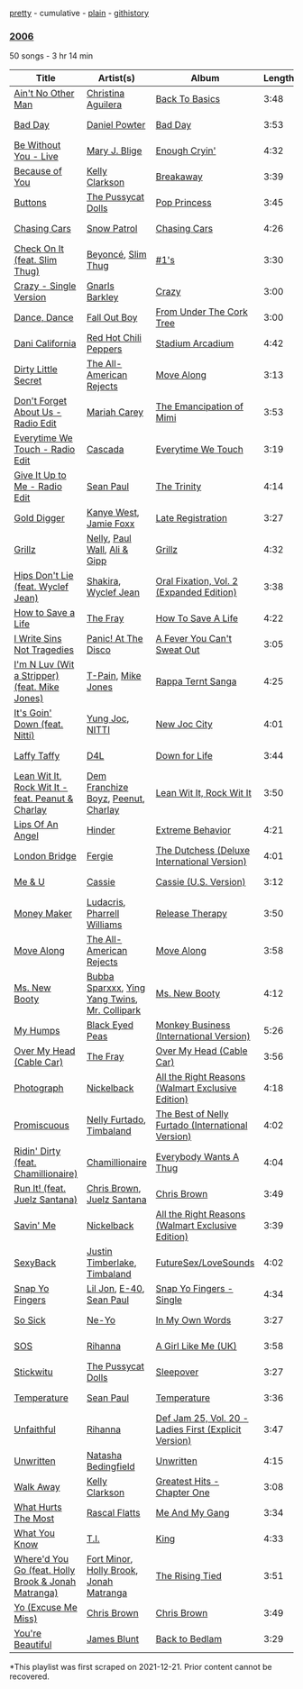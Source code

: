 [pretty](/playlists/pretty/1Gn0PYtF7VmfuZD0Gb91fN.md) - cumulative - [plain](/playlists/plain/1Gn0PYtF7VmfuZD0Gb91fN) - [githistory](https://github.githistory.xyz/mackorone/spotify-playlist-archive/blob/main/playlists/plain/1Gn0PYtF7VmfuZD0Gb91fN)

### [2006](https://open.spotify.com/playlist/1Gn0PYtF7VmfuZD0Gb91fN)

> 

50 songs - 3 hr 14 min

| Title | Artist(s) | Album | Length | Added | Removed |
|---|---|---|---|---|---|
| [Ain't No Other Man](https://open.spotify.com/track/6FCekHIwxq4jn9n0lQ1eXD) | [Christina Aguilera](https://open.spotify.com/artist/1l7ZsJRRS8wlW3WfJfPfNS) | [Back To Basics](https://open.spotify.com/album/0vlYYvdVh1yfR2lfwgkypu) | 3:48 | 2013-06-27 |  |
| [Bad Day](https://open.spotify.com/track/5rYvoJOJ0y8AYodTdf3Wxi) | [Daniel Powter](https://open.spotify.com/artist/7xTcuBOIAAIGDOSvwYFPzk) | [Bad Day](https://open.spotify.com/album/2oN3j2B7S4kiLrfNJvHeLz) | 3:53 | 2013-06-27 |  |
| [Be Without You \- Live](https://open.spotify.com/track/7xXRMilJGsz7owl85rET4E) | [Mary J\. Blige](https://open.spotify.com/artist/1XkoF8ryArs86LZvFOkbyr) | [Enough Cryin'](https://open.spotify.com/album/2Ke24Pt2r81zAXN5F9gZaB) | 4:32 | 2013-06-27 |  |
| [Because of You](https://open.spotify.com/track/3PHYPaguCDKLK1a9cp3uXZ) | [Kelly Clarkson](https://open.spotify.com/artist/3BmGtnKgCSGYIUhmivXKWX) | [Breakaway](https://open.spotify.com/album/3xkK5tqB1kP84ZzWPnJ1x3) | 3:39 | 2013-06-27 |  |
| [Buttons](https://open.spotify.com/track/1lWHrTcVpuvv6i5yPioXa4) | [The Pussycat Dolls](https://open.spotify.com/artist/6wPhSqRtPu1UhRCDX5yaDJ) | [Pop Princess](https://open.spotify.com/album/5Z8U5fILGXblN7mv60SAbQ) | 3:45 | 2013-06-27 |  |
| [Chasing Cars](https://open.spotify.com/track/0rpIH5otu7ykvZPdcQuRPh) | [Snow Patrol](https://open.spotify.com/artist/3rIZMv9rysU7JkLzEaC5Jp) | [Chasing Cars](https://open.spotify.com/album/7sIFeqEnu7ZjmbIN6463x9) | 4:26 | 2013-06-27 |  |
| [Check On It \(feat\. Slim Thug\)](https://open.spotify.com/track/3fGbA610AWjHqYuuFIgnHL) | [Beyoncé](https://open.spotify.com/artist/6vWDO969PvNqNYHIOW5v0m), [Slim Thug](https://open.spotify.com/artist/0st5vgzw9XkH5ALJiUM1lE) | [\#1's](https://open.spotify.com/album/01gnLdVDtDGFd8nmLL1U18) | 3:30 | 2013-06-27 |  |
| [Crazy \- Single Version](https://open.spotify.com/track/6FlAGda9qkDhTU7ctFM4uG) | [Gnarls Barkley](https://open.spotify.com/artist/5SbkVQYYzlw1kte75QIabH) | [Crazy](https://open.spotify.com/album/323bSBwrb7OYVl545Ea9Rw) | 3:00 | 2013-06-27 |  |
| [Dance, Dance](https://open.spotify.com/track/4QIAVbGpeb5RdAGW66kY2h) | [Fall Out Boy](https://open.spotify.com/artist/4UXqAaa6dQYAk18Lv7PEgX) | [From Under The Cork Tree](https://open.spotify.com/album/0L0mzP8RGm5SNlwgZfBuxW) | 3:00 | 2013-06-27 |  |
| [Dani California](https://open.spotify.com/track/10Nmj3JCNoMeBQ87uw5j8k) | [Red Hot Chili Peppers](https://open.spotify.com/artist/0L8ExT028jH3ddEcZwqJJ5) | [Stadium Arcadium](https://open.spotify.com/album/7xl50xr9NDkd3i2kBbzsNZ) | 4:42 | 2013-06-27 |  |
| [Dirty Little Secret](https://open.spotify.com/track/5ZdzNVOmCSp5HFLk0EgvJS) | [The All\-American Rejects](https://open.spotify.com/artist/3vAaWhdBR38Q02ohXqaNHT) | [Move Along](https://open.spotify.com/album/03kOqFjrxiwkgvj2ExN6ii) | 3:13 | 2013-06-27 |  |
| [Don't Forget About Us \- Radio Edit](https://open.spotify.com/track/4eHMRKYFZvDyznWMoToX2J) | [Mariah Carey](https://open.spotify.com/artist/4iHNK0tOyZPYnBU7nGAgpQ) | [The Emancipation of Mimi](https://open.spotify.com/album/2ttLsnGoW8PrCu4wYUO226) | 3:53 | 2013-06-27 |  |
| [Everytime We Touch \- Radio Edit](https://open.spotify.com/track/6MjljecHzHelUDismyKkba) | [Cascada](https://open.spotify.com/artist/0N0d3kjwdY2h7UVuTdJGfp) | [Everytime We Touch](https://open.spotify.com/album/5DvuKZTzEKjm0oUuhP237C) | 3:19 | 2013-06-27 |  |
| [Give It Up to Me \- Radio Edit](https://open.spotify.com/track/7dGjNMCuqquUPJcOb3oh3m) | [Sean Paul](https://open.spotify.com/artist/3Isy6kedDrgPYoTS1dazA9) | [The Trinity](https://open.spotify.com/album/5dllg7LmHBB2pOSzr9aOg0) | 4:14 | 2013-06-27 |  |
| [Gold Digger](https://open.spotify.com/track/5XJJdNPkwmbUwE79gv0NxK) | [Kanye West](https://open.spotify.com/artist/5K4W6rqBFWDnAN6FQUkS6x), [Jamie Foxx](https://open.spotify.com/artist/7LnaAXbDVIL75IVPnndf7w) | [Late Registration](https://open.spotify.com/album/4GRDFQ9HRoO0by8H0r2a3I) | 3:27 | 2013-06-27 |  |
| [Grillz](https://open.spotify.com/track/7fnY0ec4B3SbcsJoaIIXIa) | [Nelly](https://open.spotify.com/artist/2gBjLmx6zQnFGQJCAQpRgw), [Paul Wall](https://open.spotify.com/artist/0k7Xl1pqI3tu8sSEjo5oEg), [Ali & Gipp](https://open.spotify.com/artist/01ZpL2TZ4QxYNDLc70RIiT) | [Grillz](https://open.spotify.com/album/0uX4WinA4ouMspCTGyQvcK) | 4:32 | 2013-06-27 |  |
| [Hips Don't Lie \(feat\. Wyclef Jean\)](https://open.spotify.com/track/3ZFTkvIE7kyPt6Nu3PEa7V) | [Shakira](https://open.spotify.com/artist/0EmeFodog0BfCgMzAIvKQp), [Wyclef Jean](https://open.spotify.com/artist/7aBzpmFXB4WWpPl2F7RjBe) | [Oral Fixation, Vol\. 2 \(Expanded Edition\)](https://open.spotify.com/album/5ppnlEoj4HdRRdRihnY3jU) | 3:38 | 2013-06-27 |  |
| [How to Save a Life](https://open.spotify.com/track/5fVZC9GiM4e8vu99W0Xf6J) | [The Fray](https://open.spotify.com/artist/0zOcE3mg9nS6l3yxt1Y0bK) | [How To Save A Life](https://open.spotify.com/album/1IM3GwptCGYjRkzCBolyFK) | 4:22 | 2013-06-27 |  |
| [I Write Sins Not Tragedies](https://open.spotify.com/track/5cY8y2XgOfkAh4kSWLFKkz) | [Panic! At The Disco](https://open.spotify.com/artist/20JZFwl6HVl6yg8a4H3ZqK) | [A Fever You Can't Sweat Out](https://open.spotify.com/album/01hp4DvayKlnqUQrmk0vvz) | 3:05 | 2013-06-27 |  |
| [I'm N Luv \(Wit a Stripper\) \(feat\. Mike Jones\)](https://open.spotify.com/track/1lih9AUGlOI2qbAkptdBsr) | [T\-Pain](https://open.spotify.com/artist/3aQeKQSyrW4qWr35idm0cy), [Mike Jones](https://open.spotify.com/artist/07VmOvmuBp9G0gb8BTrpn0) | [Rappa Ternt Sanga](https://open.spotify.com/album/67kj88d9xbscqqG8EdMpIu) | 4:25 | 2013-06-27 |  |
| [It's Goin' Down \(feat\. Nitti\)](https://open.spotify.com/track/05Sgj1Hx03ZXc57gsV1kfX) | [Yung Joc](https://open.spotify.com/artist/23LbwefIODbyGdRbAz3urj), [NITTI](https://open.spotify.com/artist/21AUdblPrTRzkvJn8FGrlk) | [New Joc City](https://open.spotify.com/album/1Lr1TMh8vcdD3OvrzQTGVn) | 4:01 | 2013-06-27 |  |
| [Laffy Taffy](https://open.spotify.com/track/2ajhenDRiiAnCHHjsIOHhJ) | [D4L](https://open.spotify.com/artist/4AllEJE7mVkhhyUV6DjqPz) | [Down for Life](https://open.spotify.com/album/5PE3OnyEPOlTShpjij8Wfp) | 3:44 | 2013-06-27 |  |
| [Lean Wit It, Rock Wit It \- feat\. Peanut & Charlay](https://open.spotify.com/track/0YsNWdVVmu2fTq8iRNIePT) | [Dem Franchize Boyz](https://open.spotify.com/artist/0VKTLKamj4IH8OfQbUL0kq), [Peenut](https://open.spotify.com/artist/3wbfscRIbtNexMieRZfrVT), [Charlay](https://open.spotify.com/artist/4FZBzAqTsS12zKdb9Gr2uz) | [Lean Wit It, Rock Wit It](https://open.spotify.com/album/64c2vXNv4mZc4GHdmZBpOn) | 3:50 | 2013-06-27 |  |
| [Lips Of An Angel](https://open.spotify.com/track/0MZE9mU5RSjr3gAILc1oVX) | [Hinder](https://open.spotify.com/artist/6BMhCQJYHxxKAeqYS1p5rY) | [Extreme Behavior](https://open.spotify.com/album/4N1DbNt6qiYj7WHyMlRjoC) | 4:21 | 2013-06-27 |  |
| [London Bridge](https://open.spotify.com/track/5QXNSOnNrfKP6cisF0rpxV) | [Fergie](https://open.spotify.com/artist/3r17AfJCCUqC9Lf0OAc73G) | [The Dutchess \(Deluxe International Version\)](https://open.spotify.com/album/4WzNe7tHROZltrKNa8gsRj) | 4:01 | 2013-06-27 |  |
| [Me & U](https://open.spotify.com/track/7k6IzwMGpxnRghE7YosnXT) | [Cassie](https://open.spotify.com/artist/27FGXRNruFoOdf1vP8dqcH) | [Cassie \(U.S\. Version\)](https://open.spotify.com/album/0j1qzjaJmsF1FkcICf3hRu) | 3:12 | 2013-06-27 |  |
| [Money Maker](https://open.spotify.com/track/1bTqY43CvfJHPiPN0PTv7i) | [Ludacris](https://open.spotify.com/artist/3ipn9JLAPI5GUEo4y4jcoi), [Pharrell Williams](https://open.spotify.com/artist/2RdwBSPQiwcmiDo9kixcl8) | [Release Therapy](https://open.spotify.com/album/3Z5H4nIHyXElLVgjs7Wsy9) | 3:50 | 2013-06-27 |  |
| [Move Along](https://open.spotify.com/track/58HpsDKeYoLtNhXFQyQmz5) | [The All\-American Rejects](https://open.spotify.com/artist/3vAaWhdBR38Q02ohXqaNHT) | [Move Along](https://open.spotify.com/album/03kOqFjrxiwkgvj2ExN6ii) | 3:58 | 2013-06-27 |  |
| [Ms\. New Booty](https://open.spotify.com/track/0k6HUzaRHpQ3eEWr1C7Esh) | [Bubba Sparxxx](https://open.spotify.com/artist/3RPYHNSwe3w0mtfJwKIN9P), [Ying Yang Twins](https://open.spotify.com/artist/44PA0rCQXikgOWbfY7Fq7m), [Mr\. Collipark](https://open.spotify.com/artist/3EtuDyQhDQYISGg1DU5qZj) | [Ms\. New Booty](https://open.spotify.com/album/6Nu5K9Mpb5qYi1e7DGESse) | 4:12 | 2013-06-27 |  |
| [My Humps](https://open.spotify.com/track/2tVouQintSo2ffjVgnv6Sh) | [Black Eyed Peas](https://open.spotify.com/artist/1yxSLGMDHlW21z4YXirZDS) | [Monkey Business \(International Version\)](https://open.spotify.com/album/6Cu5XkN2BOy4XZxs3tmiuj) | 5:26 | 2013-06-27 |  |
| [Over My Head \(Cable Car\)](https://open.spotify.com/track/6c8QH9FMFKj0ZgNeiyOx4v) | [The Fray](https://open.spotify.com/artist/0zOcE3mg9nS6l3yxt1Y0bK) | [Over My Head \(Cable Car\)](https://open.spotify.com/album/0NgiEbNqjo4ZqnSuMApXHz) | 3:56 | 2013-06-27 |  |
| [Photograph](https://open.spotify.com/track/2tD8PDBMlo9xTo3JC8kz90) | [Nickelback](https://open.spotify.com/artist/6deZN1bslXzeGvOLaLMOIF) | [All the Right Reasons \(Walmart Exclusive Edition\)](https://open.spotify.com/album/74qGFpCx9XpFaZUnqqdDtb) | 4:18 | 2013-06-27 |  |
| [Promiscuous](https://open.spotify.com/track/7cUhxtLxcNZXV6Qdpi8PTO) | [Nelly Furtado](https://open.spotify.com/artist/2jw70GZXlAI8QzWeY2bgRc), [Timbaland](https://open.spotify.com/artist/5Y5TRrQiqgUO4S36tzjIRZ) | [The Best of Nelly Furtado \(International Version\)](https://open.spotify.com/album/2vCWHXLetotBI8ETx7TICg) | 4:02 | 2013-06-27 |  |
| [Ridin' Dirty \(feat\. Chamillionaire\)](https://open.spotify.com/track/2cq69jrDBC5gqKh6HvzwUG) | [Chamillionaire](https://open.spotify.com/artist/6vdMPayKk8YJxxeNP5oMCb) | [Everybody Wants A Thug](https://open.spotify.com/album/1NO8hXsBkDrX9APjPjDPDE) | 4:04 | 2013-06-27 |  |
| [Run It! \(feat\. Juelz Santana\)](https://open.spotify.com/track/4Zq1qPSAWT4lUvhPyf8wC4) | [Chris Brown](https://open.spotify.com/artist/7bXgB6jMjp9ATFy66eO08Z), [Juelz Santana](https://open.spotify.com/artist/6Uh8uJyN9g7oFjDK16nJgb) | [Chris Brown](https://open.spotify.com/album/4NOKad9mry5ZnAYQIOFhrv) | 3:49 | 2013-06-27 |  |
| [Savin' Me](https://open.spotify.com/track/5E5AG0JXjvm0gahzh9Q7T1) | [Nickelback](https://open.spotify.com/artist/6deZN1bslXzeGvOLaLMOIF) | [All the Right Reasons \(Walmart Exclusive Edition\)](https://open.spotify.com/album/74qGFpCx9XpFaZUnqqdDtb) | 3:39 | 2013-06-27 |  |
| [SexyBack](https://open.spotify.com/track/40VAYnnGBDLQVXD8D1ager) | [Justin Timberlake](https://open.spotify.com/artist/31TPClRtHm23RisEBtV3X7), [Timbaland](https://open.spotify.com/artist/5Y5TRrQiqgUO4S36tzjIRZ) | [FutureSex/LoveSounds](https://open.spotify.com/album/51lCQxAHpJHuqvvK0z12zp) | 4:02 | 2013-06-27 |  |
| [Snap Yo Fingers](https://open.spotify.com/track/6o3s08kk2fQI37vxGZDrJ1) | [Lil Jon](https://open.spotify.com/artist/7sfl4Xt5KmfyDs2T3SVSMK), [E\-40](https://open.spotify.com/artist/3crnzLy8R4lVwaigKEOz7V), [Sean Paul](https://open.spotify.com/artist/2ZVEnkCKF0ytNHpj9cLxte) | [Snap Yo Fingers \- Single](https://open.spotify.com/album/5ot3hAGLgvrmfZ3ddosFZf) | 4:34 | 2013-06-27 |  |
| [So Sick](https://open.spotify.com/track/5203pcq3cNteJuOVhIEnt6) | [Ne\-Yo](https://open.spotify.com/artist/21E3waRsmPlU7jZsS13rcj) | [In My Own Words](https://open.spotify.com/album/6SUV4nzZobjuioos5VDUl7) | 3:27 | 2013-06-27 |  |
| [SOS](https://open.spotify.com/track/6ltq29OgidB834EwoAvIBN) | [Rihanna](https://open.spotify.com/artist/5pKCCKE2ajJHZ9KAiaK11H) | [A Girl Like Me \(UK\)](https://open.spotify.com/album/1xQyPcZTp6hZv1TCL64cwZ) | 3:58 | 2013-06-27 |  |
| [Stickwitu](https://open.spotify.com/track/7hlFPAa85yeyBpypKdZozI) | [The Pussycat Dolls](https://open.spotify.com/artist/6wPhSqRtPu1UhRCDX5yaDJ) | [Sleepover](https://open.spotify.com/album/3qmtBRxYQRRvRD39T03py6) | 3:27 | 2013-06-27 |  |
| [Temperature](https://open.spotify.com/track/0j4wZ17xz0Xv4lIFvtZI48) | [Sean Paul](https://open.spotify.com/artist/3Isy6kedDrgPYoTS1dazA9) | [Temperature](https://open.spotify.com/album/2PzVeOVppqQz9ePMEjvwjy) | 3:36 | 2013-06-27 |  |
| [Unfaithful](https://open.spotify.com/track/4lwLYO44TTwj9GrjYvcIov) | [Rihanna](https://open.spotify.com/artist/5pKCCKE2ajJHZ9KAiaK11H) | [Def Jam 25, Vol\. 20 \- Ladies First \(Explicit Version\)](https://open.spotify.com/album/7sX3F76MIo6JHLrTU3pDRe) | 3:47 | 2013-06-27 |  |
| [Unwritten](https://open.spotify.com/track/4yMoRDq0mtu2QfTiAsOaP5) | [Natasha Bedingfield](https://open.spotify.com/artist/7o95ZoZt5ZYn31e9z1Hc0a) | [Unwritten](https://open.spotify.com/album/7lZ4XO8tuSG2AyGs0RKxhS) | 4:15 | 2013-06-27 |  |
| [Walk Away](https://open.spotify.com/track/7rlWcri95AyLkkKHa2sCib) | [Kelly Clarkson](https://open.spotify.com/artist/3BmGtnKgCSGYIUhmivXKWX) | [Greatest Hits \- Chapter One](https://open.spotify.com/album/0UxWN628tSTCaR4NVpqSHM) | 3:08 | 2013-06-27 |  |
| [What Hurts The Most](https://open.spotify.com/track/6Qgva9AMxlkf7MWkLUkdFH) | [Rascal Flatts](https://open.spotify.com/artist/0a1gHP0HAqALbEyxaD5Ngn) | [Me And My Gang](https://open.spotify.com/album/5uvQNw5Jr0aYdIStUYmX6o) | 3:34 | 2013-06-27 |  |
| [What You Know](https://open.spotify.com/track/6A71EmfdTryZxflaVpuXy6) | [T.I.](https://open.spotify.com/artist/4OBJLual30L7gRl5UkeRcT) | [King](https://open.spotify.com/album/6g015VCIuTF7FAAGvC98HO) | 4:33 | 2013-06-27 |  |
| [Where'd You Go \(feat\. Holly Brook & Jonah Matranga\)](https://open.spotify.com/track/27jV5NRauLKolguzqXHcnH) | [Fort Minor](https://open.spotify.com/artist/7dWYWUbO68rXJOcyA7SpJk), [Holly Brook](https://open.spotify.com/artist/62gL3RAdJAPUmjrYudnVjy), [Jonah Matranga](https://open.spotify.com/artist/3Ztgr9y1L9ZfoIOEsCrZEb) | [The Rising Tied](https://open.spotify.com/album/2DmlbsoOPYKIDZeXuv7Rb2) | 3:51 | 2013-06-27 |  |
| [Yo \(Excuse Me Miss\)](https://open.spotify.com/track/60elrmyXf6vtMqxHKSTjdn) | [Chris Brown](https://open.spotify.com/artist/7bXgB6jMjp9ATFy66eO08Z) | [Chris Brown](https://open.spotify.com/album/4NOKad9mry5ZnAYQIOFhrv) | 3:49 | 2013-06-27 |  |
| [You're Beautiful](https://open.spotify.com/track/5pbajJXEPdcoXQPXoAVR1t) | [James Blunt](https://open.spotify.com/artist/7KMqksf0UMdyA0UCf4R3ux) | [Back to Bedlam](https://open.spotify.com/album/1wklsLLbGIZg1RDpoJovrb) | 3:29 | 2013-06-27 |  |

\*This playlist was first scraped on 2021-12-21. Prior content cannot be recovered.
